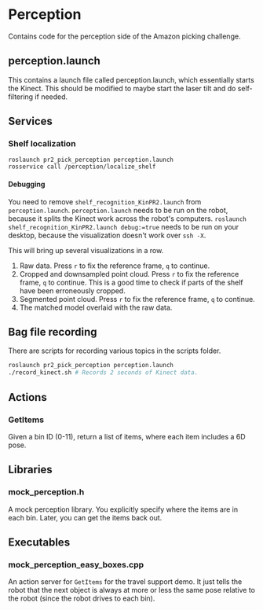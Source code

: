 # Perception
Contains code for the perception side of the Amazon picking challenge.

## perception.launch
This contains a launch file called perception.launch, which essentially starts the Kinect.
This should be modified to maybe start the laser tilt and do self-filtering if needed.

## Services
### Shelf localization
```
roslaunch pr2_pick_perception perception.launch
rosservice call /perception/localize_shelf
```

#### Debugging
You need to remove `shelf_recognition_KinPR2.launch` from `perception.launch`.
`perception.launch` needs to be run on the robot, because it splits the Kinect work across the robot's computers.
`roslaunch shelf_recognition_KinPR2.launch debug:=true` needs to be run on your desktop, because the visualization doesn't work over `ssh -X`.

This will bring up several visualizations in a row.
1. Raw data. Press `r` to fix the reference frame, `q` to continue.
2. Cropped and downsampled point cloud. Press `r` to fix the reference frame, `q` to continue. This is a good time to check if parts of the shelf have been erroneously cropped.
3. Segmented point cloud. Press `r` to fix the reference frame, `q` to continue.
4. The matched model overlaid with the raw data.

## Bag file recording
There are scripts for recording various topics in the scripts folder.

```bash
roslaunch pr2_pick_perception perception.launch
./record_kinect.sh # Records 2 seconds of Kinect data.
```

## Actions
### GetItems
Given a bin ID (0-11), return a list of items, where each item includes a 6D pose.

## Libraries
### mock_perception.h
A mock perception library.
You explicitly specify where the items are in each bin.
Later, you can get the items back out.

## Executables
### mock_perception_easy_boxes.cpp
An action server for `GetItems` for the travel support demo.
It just tells the robot that the next object is always at more or less the same pose relative to the robot (since the robot drives to each bin).